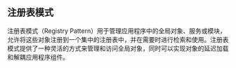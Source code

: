 ## 注册表模式

注册表模式（Registry Pattern）用于管理应用程序中的全局对象、服务或模块，允许将这些对象注册到一个集中的注册表中，并在需要时进行检索和使用。注册表模式提供了一种灵活的方式来管理和访问全局对象，同时可以实现对象的延迟加载和解耦应用程序组件。
